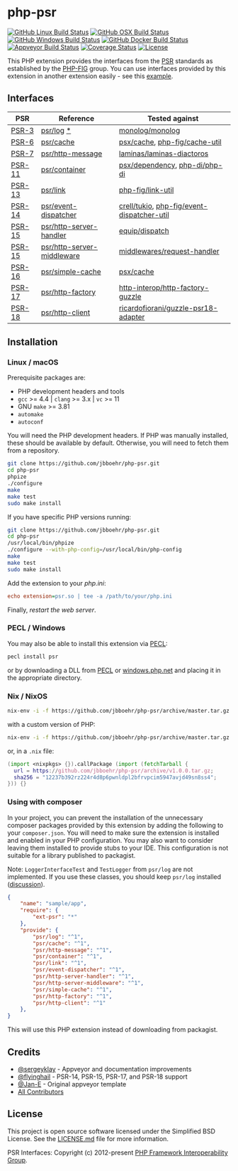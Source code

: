 
# php-psr

[![GitHub Linux Build Status](https://github.com/jbboehr/php-psr/workflows/linux/badge.svg)](https://github.com/jbboehr/php-psr/actions?query=workflow%3Alinux)
[![GitHub OSX Build Status](https://github.com/jbboehr/php-psr/workflows/osx/badge.svg)](https://github.com/jbboehr/php-psr/actions?query=workflow%3Aosx)
[![GitHub Windows Build Status](https://github.com/jbboehr/php-psr/workflows/windows/badge.svg)](https://github.com/jbboehr/php-psr/actions?query=workflow%3Awindows)
[![GitHub Docker Build Status](https://github.com/jbboehr/php-psr/workflows/docker/badge.svg)](https://github.com/jbboehr/php-psr/actions?query=workflow%3Adocker)
[![Appveyor Build Status][:badge-appveyor:]][:build-appveyor:]
[![Coverage Status][:badge-coveralls:]][:build-coveralls:]
[![License][:badge-license:]][:ext-license:]



This PHP extension provides the interfaces from the [PSR][:psr-fig:] standards as established by the [PHP-FIG][:php-fig:] group.
You can use interfaces provided by this extension in another extension easily - see this [example][:example:].

## Interfaces

| PSR | Reference | Tested against |
| --- | --- | --- |
| [PSR-3] | [psr/log] [*](#psrlogunimpl) | [monolog/monolog] |
| [PSR-6] | [psr/cache] | [psx/cache], [php-fig/cache-util] |
| [PSR-7] | [psr/http-message] | [laminas/laminas-diactoros] |
| [PSR-11] | [psr/container] | [psx/dependency], [php-di/php-di] |
| [PSR-13] | [psr/link] | [php-fig/link-util] |
| [PSR-14] | [psr/event-dispatcher] | [crell/tukio], [php-fig/event-dispatcher-util] |
| [PSR-15] | [psr/http-server-handler] | [equip/dispatch] |
| [PSR-15] | [psr/http-server-middleware] | [middlewares/request-handler] |
| [PSR-16] | [psr/simple-cache] | [psx/cache] |
| [PSR-17] | [psr/http-factory] | [http-interop/http-factory-guzzle] |
| [PSR-18] | [psr/http-client] | [ricardofiorani/guzzle-psr18-adapter] |

## Installation

### Linux / macOS

Prerequisite packages are:

- PHP development headers and tools
- `gcc` >= 4.4 | `clang` >= 3.x | `vc` >= 11
- GNU `make` >= 3.81
- `automake`
- `autoconf`

You will need the PHP development headers. If PHP was manually installed, these should be available by default. Otherwise, you will need to fetch them from a repository.

```bash
git clone https://github.com/jbboehr/php-psr.git
cd php-psr
phpize
./configure
make
make test
sudo make install
```

If you have specific PHP versions running:

```bash
git clone https://github.com/jbboehr/php-psr.git
cd php-psr
/usr/local/bin/phpize
./configure --with-php-config=/usr/local/bin/php-config
make
make test
sudo make install
```

Add the extension to your *php.ini*:

```ini
echo extension=psr.so | tee -a /path/to/your/php.ini
```

Finally, _restart the web server_.

### PECL / Windows

You may also be able to install this extension via [PECL][:pecl-psr:]:

```bash
pecl install psr
```

or by downloading a DLL from [PECL][:pecl-psr:] or [windows.php.net][:windows-psr:] and placing it in the appropriate directory.

### Nix / NixOS

```bash
nix-env -i -f https://github.com/jbboehr/php-psr/archive/master.tar.gz
```

with a custom version of PHP:

```bash
nix-env -i -f https://github.com/jbboehr/php-psr/archive/master.tar.gz --arg php '(import <nixpkgs> {}).php71'
```

or, in a `.nix` file:

```nix
(import <nixpkgs> {}).callPackage (import (fetchTarball {
  url = https://github.com/jbboehr/php-psr/archive/v1.0.0.tar.gz;
  sha256 = "12237b392rz224r4d8p6pwnldpl2bfrvpcim5947avjd49sn8ss4";
})) {}
```

### Using with composer

In your project, you can prevent the installation of the unnecessary composer packages provided by this extension by adding the following to your `composer.json`. You will need to make sure the extension is installed and enabled in your PHP configuration. You may also want to consider leaving them installed to provide stubs to your IDE. This configuration is not suitable for a library published to packagist.

<a name="psrlogunimpl">Note:</a> `LoggerInterfaceTest` and `TestLogger` from `psr/log` are not implemented. If you use these classes, you should keep `psr/log` installed ([discussion](https://github.com/jbboehr/php-psr/issues/57)).

```json
{
    "name": "sample/app",
    "require": {
        "ext-psr": "*"
    },
    "provide": {
        "psr/log": "^1",
        "psr/cache": "^1",
        "psr/http-message": "^1",
        "psr/container": "^1",
        "psr/link": "^1",
        "psr/event-dispatcher": "^1",
        "psr/http-server-handler": "^1",
        "psr/http-server-middleware": "^1",
        "psr/simple-cache": "^1",
        "psr/http-factory": "^1",
        "psr/http-client": "^1"
    },
}
```

This will use this PHP extension instead of downloading from packagist.

## Credits

* [@sergeyklay][:github-sergeyklay:] - Appveyor and documentation improvements
* [@flyinghail][:github-flyinghail:] - PSR-14, PSR-15, PSR-17, and PSR-18 support
* [@Jan-E][:github-jan-e:] - Original appveyor template
* [All Contributors](https://github.com/jbboehr/php-psr/graphs/contributors)

## License

This project is open source software licensed under the Simplified BSD License.
See the [LICENSE.md][:ext-license:] file for more information.

PSR Interfaces: Copyright (c) 2012-present [PHP Framework Interoperability Group][:php-fig:].

[:psr-fig:]: https://www.php-fig.org/psr
[:php-fig:]: https://www.php-fig.org
[:pecl-psr:]: https://pecl.php.net/package/psr
[:badge-appveyor:]: https://ci.appveyor.com/api/projects/status/x1ymkqggy1mkl0ux/branch/master?svg=true
[:badge-coveralls:]: https://coveralls.io/repos/jbboehr/php-psr/badge.svg?branch=master&service=github
[:badge-license:]: https://img.shields.io/badge/license-BSD-brightgreen.svg
[:build-appveyor:]: https://ci.appveyor.com/project/jbboehr/php-psr/branch/master
[:build-coveralls:]: https://coveralls.io/github/jbboehr/php-psr?branch=master
[:ext-license:]: https://github.com/jbboehr/php-psr/blob/master/LICENSE.md
[:example:]: https://github.com/jbboehr/php-handlebars/blob/v0.7.1/impl.c#L213-L215
[:windows-psr:]: http://windows.php.net/downloads/pecl/releases/psr/

[PSR-3]: http://www.php-fig.org/psr/psr-3
[PSR-6]: https://www.php-fig.org/psr/psr-6
[PSR-7]: https://www.php-fig.org/psr/psr-7
[PSR-11]: https://www.php-fig.org/psr/psr-11
[PSR-13]: https://www.php-fig.org/psr/psr-13
[PSR-14]: http://www.php-fig.org/psr/psr-14
[PSR-15]: http://www.php-fig.org/psr/psr-15
[PSR-16]: https://www.php-fig.org/psr/psr-16
[PSR-17]: https://www.php-fig.org/psr/psr-17
[PSR-18]: https://www.php-fig.org/psr/psr-18

[psr/log]: https://github.com/php-fig/log
[psr/cache]: https://github.com/php-fig/cache
[psr/http-message]: https://github.com/php-fig/http-message
[psr/container]: https://github.com/php-fig/container
[psr/link]: https://github.com/php-fig/link
[psr/simple-cache]: https://github.com/php-fig/simple-cache
[psr/http-server-handler]: https://github.com/php-fig/http-server-handler
[psr/http-server-middleware]: https://github.com/php-fig/http-server-middleware
[psr/http-factory]: https://github.com/php-fig/http-factory
[psr/http-client]: https://github.com/php-fig/http-client
[psr/event-dispatcher]: https://github.com/php-fig/event-dispatcher

[equip/dispatch]: https://github.com/equip/dispatch
[middlewares/request-handler]: https://github.com/middlewares/request-handler
[http-interop/http-factory-guzzle]: https://github.com/http-interop/http-factory-guzzle
[ricardofiorani/guzzle-psr18-adapter]: https://github.com/ricardofiorani/guzzle-psr18-adapter
[monolog/monolog]: https://github.com/Seldaek/monolog
[psx/cache]: https://github.com/apioo/psx-cache
[psx/dependency]: https://github.com/apioo/psx-dependency
[php-fig/link-util]: https://github.com/php-fig/link-util
[crell/tukio]: https://github.com/Crell/Tukio.git
[php-fig/event-dispatcher-util]: https://github.com/php-fig/event-dispatcher-util
[php-fig/cache-util]: https://github.com/php-fig/cache-util
[laminas/laminas-diactoros]: https://github.com/laminas/laminas-diactoros
[php-fig/event-dispatcher-util]: https://github.com/php-fig/event-dispatcher-util
[php-di/php-di]: https://github.com/PHP-DI/PHP-DI

[:github-sergeyklay:]: https://github.com/sergeyklay
[:github-jan-e:]: https://github.com/Jan-E
[:github-flyinghail:]: https://github.com/flyinghail
